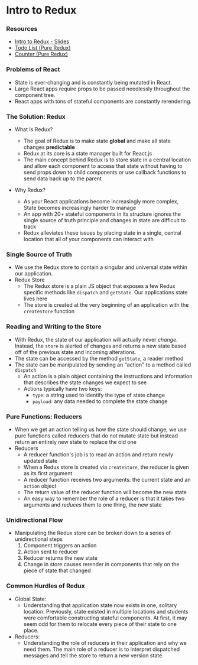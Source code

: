 # Intro to Redux

### Resources
- [Intro to Redux - Slides](https://docs.google.com/presentation/d/1fEeWYESORIJCKqEWxYrT8FoME1clH6iBfj4_aVA6mh0)
- [Todo List (Pure Redux)](https://stackblitz.com/edit/mod4-redux-todos)
- [Counter (Pure Redux)](https://stackblitz.com/edit/mod4-redux-counter)

### Problems of React
* State is ever-changing and is constantly being mutated in React.
* Large React apps require props to be passed needlessly throughout the component tree.
* React apps with tons of stateful components are constantly rerendering.

### The Solution: Redux
* What Is Redux?
  * The goal of Redux is to make state **global** and make all state changes **predictable**
  * Redux at its core is a state manager built for React.js 
  * The main concept behind Redux is to store state in a central location and allow each component to access that state without having to send props down to child components or use callback functions to send data back up to the parent

* Why Redux?
  * As your React applications become increasingly more complex, State becomes increasingly harder to manage 
  * An app with 20+ stateful components in its structure ignores the single source of truth principle and changes in state are difficult to track
  * Redux alleviates these issues by placing state in a single, central location that all of your components can interact with

### Single Source of Truth
* We use the Redux store to contain a singular and universal state within our application.
* Redux Store
  * The Redux store is a plain JS object that exposes a few Redux specific methods like `dispatch` and `getState`. Our applications state lives here
  * The store is created at the very beginning of an application with the `createStore` function

### Reading and Writing to the Store
* With Redux, the state of our application will actually never *change*. Instead, the `store` is alerted of changes and returns a new state based off of the previous state and incoming alterations.
* The state can be accessed by the method `getState`, a reader method
* The state can be manipulated by sending an "action" to a method called `dispatch`
  * An action is a plain object containing the instructions and information that describes the state changes we expect to see
  * Actions typically have two keys: 
    * `type`: a string used to identify the type of state change
    * `payload`: any data needed to complete the state change

### Pure Functions: Reducers
* When we get an action telling us how the state should change, we use pure functions called reducers that do not mutate state but instead return an entirely new state to replace the old one
* Reducers
  * A reducer function's job is to read an action and return newly updated state
  * When a Redux store is created via `createStore`, the reducer is given as its first argument
  * A reducer function receives two arguments: the current state and an `action` object
  * The return value of the reducer function will become the new state
  * An easy way to remember the role of a reducer is that it takes two arguments and _reduces_ them to one thing, the new state

### Unidirectional Flow
* Manipulating the Redux store can be broken down to a series of unidirectional steps
  1. Component triggers an action
  2. Action sent to reducer
  3. Reducer returns the new state
  4. Change in store causes rerender in components that rely on the piece of state that changed
  
### Common Hurdles of Redux
* Global State:
  - Understanding that application state now exists in one, solitary location. Previously, state existed in multiple locations and students were comfortable constructing stateful components. At first, it may seem odd for them to relocate every piece of their state to one place.
* Reducers: 
  - Understanding the role of reducers in their application and why we need them. The main role of a reducer is to interpret dispatched messages and tell the store to return a new version state.
